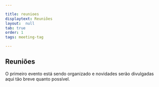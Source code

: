 ```yaml
---

title: reunioes
displaytext: Reuniões
layout:  null
tab: true
order: 1
tags: meeting-tag

---
```


## Reuniões

O primeiro evento está sendo organizado e novidades serão divulgadas aqui tão breve quanto possível.

